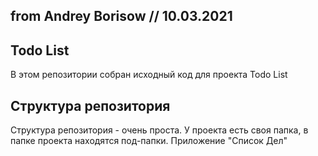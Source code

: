 from Andrey Borisow // 10.03.2021
------
Todo List
------
В этом репозитории собран исходный код для проекта Todo List

Структура репозитория
------
Структура репозитория - очень проста. 
У проекта есть своя папка, в папке проекта находятся под-папки.
Приложение "Список Дел"